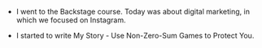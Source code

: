 - I went to the Backstage course. Today was about digital marketing, in which we focused on Instagram.

- I started to write My Story - Use Non-Zero-Sum Games to Protect You.
